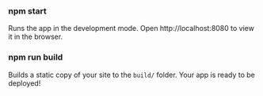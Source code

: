 

### npm start

Runs the app in the development mode.
Open http://localhost:8080 to view it in the browser.


### npm run build

Builds a static copy of your site to the `build/` folder.
Your app is ready to be deployed!




